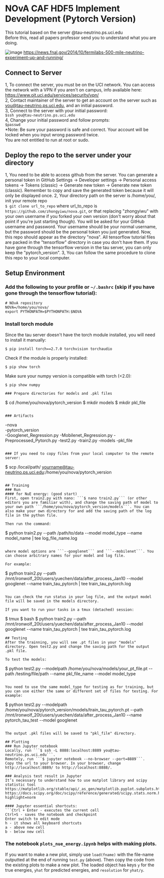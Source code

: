 # NOvA CAF HDF5 Implement Development (Pytorch Version) 
This tutorial based on the server @tau-neutrino.ps.uci.edu  
Before this, read all papers professor send you to understand what you are doing.

 ![image](https://user-images.githubusercontent.com/80438168/169384112-ba0c39ed-f50a-4a03-bf0f-301b3690cc56.png)
https://news.fnal.gov/2014/10/fermilabs-500-mile-neutrino-experiment-up-and-running/

## Connect to Server
1, To connect the server, you must be on the UCI network. You can access the network with a VPN if you aren't on campus, info available here: https://www.oit.uci.edu/services/security/vpn/  
2, Contact maintainer of the server to get an account on the server such as you@tau-neutrino.ps.uci.edu, and an initial password.  
3, Connect to the server with your initial password:  
```$ssh you@tau-neutrino.ps.uci.edu```  
4, Change your initial password and follow prompts:  
```$passwd```  
*Note: Be sure your password is safe and correct. Your account will be locked when you input wrong password twice.  
You are not entitled to run at root or sudo.

## Deploy the repo to the server under your directory
1, You need to be able to access github from the server. You can generate a personal token in GitHub Settings -> Developer settings -> Personal access tokens -> Tokens (classic) -> Generate new token -> Generate new token (classic). Remember to copy and save the generated token because it will only be displayed once.
2,  Your directory path on the server is /home/you/, init your remote repo    
```$ git clone url_to_repo```
where url_to_repo is ```https://github.com/zhongyiwu/nova.git```, or that replacing "zhongyiwu" with your own username if you forked your own version (don't worry about that point if you're just starting though). You will be asked for your GitHub username and password. Your username should be your normal username, but the password should be the personal token you just generated. Now, this repo should appear as the directory "nova". 
All tensorflow tutorial files are packed in the "tensorflow" directory in case you don't have them. If you have gone through the tensorflow version in the tau server, you can only keep the "pytorch_version".
3, You can follow the same procedure to clone this repo to your local computer.

## Setup Environment
### Add the following to your profile or `~/.bashrc` (skip if you have gone through the tensorflow tutorial):
```
# NOvA repository
NOVA=/home/you/nova/
export PYTHONPATH=$PYTHONPATH:$NOVA
```

### Install torch module
Since the tau server doesn't have the torch module installed, you will need to install it manually:
```
$ pip install torch==2.7.0 torchvision torchaudio
```
Check if the module is properly installed:
```
$ pip show torch
```
Make sure your numpy version is compatible with torch (<2.0):
```
$ pip show numpy

### Prepare directories for models and .pkl files
```
$ cd /home/you/nova/pytorch_version
$ mkdir models
$ mkdir pkl_file
```

### Artifacts
```
-nova
    \
    -pytorch_version
        \
        -Googlenet_Regression.py
        -Mobilenet_Regression.py
        -Preprocessed_Pytorch.py
        -test2.py
        -train2.py
        -models
        -pkl_file
```

### If you need to copy files from your local computer to the remote server:
```
$ scp /local/path/ yourname@tau-neutrino.ps.uci.edu:/home/you/nova/pytorch_version
```

## Training
### Run 
#### for NuE energy: (good start)
First, open train2.py with nano: ```$ nano train2.py``` (or other editors you are familiar with), and change the saving path of model to your own path ```/home/you/nova/pytorch_version/models```. You can also make your own directory for and add the saving path of the log file in the python file.

Then run the command:
```
$ python train2.py --path /path/to/data --model model_type --name model_name | tee log_file_name.log
```

where model options are ```--googlenet``` and ```--mobilenet```. You can choose arbitrary names for your model and log file.

For example:
```
$ python train2.py --path /mnt/ironwolf_20t/users/yuechen/data/after_process_Jan10 --model googlenet --name train_tau_pytorch | tee train_tau_pytorch.log
```

You can check the run status in your log file, and the output model file will be saved in the models directory.

If you want to run your tasks in a tmux (detached) session:
```
$ tmux
$ bash
$ python train2.py --path /mnt/ironwolf_20t/users/yuechen/data/after_process_Jan10 --model googlenet --name train_tau_pytorch | tee train_tau_pytorch.log
```
## Testing
After the trainning, you will see .pt files in your "models" directory. Open test2.py and change the saving path for the output .pkl file.

To test the models:
```
$ python test2.py --modelpath /home/you/nova/models/your_pt_file.pt --path /testing/file/path --name pkl_file_name --model model_type
```

You need to use the same model_type for testing as for training, but you can use either the same or different set of files for testing. For example:
```
$ python test2.py --modelpath /home/you/nova/pytorch_version/models/train_tau_pytorch.pt --path /mnt/ironwolf_20t/users/yuechen/data/after_process_Jan10 --name pytorch_tau_test --model googlenet
```

The output .pkl files will be saved to "pkl_file" directory. 

## Plotting
### Run Jupyter notebook
Locally, run ```$ ssh -L 8888:localhost:8889 you@tau-neutrino.ps.uci.edu```.
Remotely, run ```$ jupyter notebook --no-browser --port=8889```.
Copy the url to your browser. In your browser, change http://localhost:8889/ to http://localhost:8888/.

### Analysis test result in Jupyter
It’s necessary to understand how to use matplot library and scipy statistic tool  
https://matplotlib.org/stable/api/_as_gen/matplotlib.pyplot.subplots.html
https://docs.scipy.org/doc/scipy/reference/generated/scipy.stats.norm.html?highlight=norm

#### Jupyter essential shortcuts:  
```Ctrl + Enter - executes the current cell  
Ctrl+S - saves the notebook and checkpoint  
Enter switch to edit mode  
h - it shows all keyboard shortcuts  
a -	above new cell  
b -	below new cell  
```

### The notebook `plots_nue_energy.ipynb` helps with making plots.
If you want to make a new plot, simply use `load(fname)` with the file-name outputted at the end of running `test.py` (above). Then copy the code from the existing plots to make a new plot. The loaded object has keys `y` for the true energies, `yhat` for predicted energies, and `resolution` for `yhat/y`.